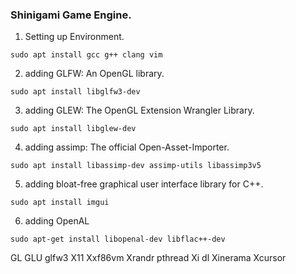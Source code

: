### Shinigami Game Engine.

1. Setting up Environment.
```
sudo apt install gcc g++ clang vim
```

2. adding GLFW: An OpenGL library.
```
sudo apt install libglfw3-dev
```

3. adding GLEW: The OpenGL Extension Wrangler Library.
```
sudo apt install libglew-dev
```

4. adding assimp: The official Open-Asset-Importer.
```
sudo apt install libassimp-dev assimp-utils libassimp3v5
```

5. adding bloat-free graphical user interface library for C++.
```
sudo apt install imgui
```
6. adding OpenAL
```
sudo apt-get install libopenal-dev libflac++-dev
```
GL GLU glfw3 X11 Xxf86vm Xrandr pthread Xi dl Xinerama Xcursor
